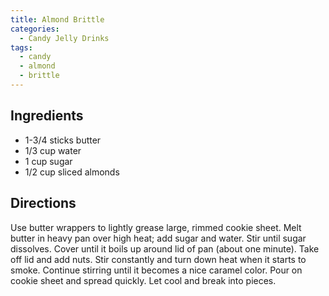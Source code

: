 ```yaml
---
title: Almond Brittle
categories:
  - Candy Jelly Drinks
tags:
  - candy
  - almond
  - brittle
---
```


## Ingredients

- 1-3/4 sticks butter
- 1/3 cup water
- 1 cup sugar
- 1/2 cup sliced almonds

## Directions

Use butter wrappers to lightly grease large, rimmed cookie sheet.
Melt butter in heavy pan over high heat; add sugar and water. Stir until sugar dissolves.
Cover until it boils up around lid of pan (about one minute). Take off lid and add nuts.
Stir constantly and turn down heat when it starts to smoke. Continue stirring until it
becomes a nice caramel color. Pour on cookie sheet and spread quickly. Let cool and
break into pieces.
